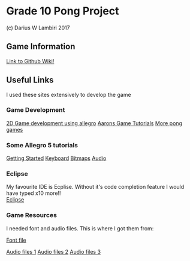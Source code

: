# Grade 10 Pong Project

(c) Darius W Lambiri 2017

## Game Information
[Link to Github Wiki!](https://github.com/dwlambiri/ping-pong-grade10/wiki)


## Useful Links
I used these sites extensively to develop the game

### Game Development
 
[2D Game development using allegro](http://fixbyproximity.com/2d-game-development-course/)
[Aarons Game Tutorials](http://www.aaroncox.net/tutorials/arcade/PaddleBattle.html)
[More pong games](https://codereview.stackexchange.com/questions/125148/pong-like-game-in-c-and-allegro5)

 
### Some Allegro  5 tutorials

[Getting Started](https://wiki.allegro.cc/index.php?title=Getting_Started)
[Keyboard](https://wiki.allegro.cc/index.php?title=Basic_Keyboard_Example)
[Bitmaps](https://wiki.allegro.cc/index.php?title=Allegro_5_Tutorial/Bitmaps)
[Audio](https://wiki.allegro.cc/index.php?title=Allegro_5_Tutorial/Addons/Audio)


### Eclipse

My favourite IDE is Ecplise. Without it's code completion feature I would have typed x10 more!!  
[Eclipse](http://www.eclipse.org/)
 

### Game Resources

I needed font and audio files. This is where I got them from:
 
[Font file](http://www.1001fonts.com/retro-fonts.html)
 
[Audio files 1](https://www.freesoundeffects.com/free-sounds/tennis-10112/)
[Audio files 2](https://www.freesoundeffects.com/free-sounds/applause-10033/)
[Audio files 3](https://opengameart.org/content/3-ping-pong-sounds-8-bit-style)
 



